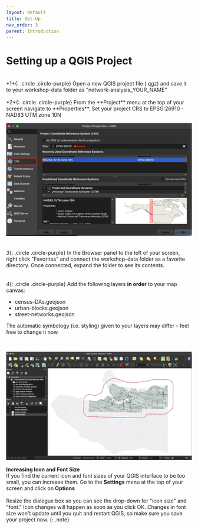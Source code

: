 ```yaml
---
layout: default
title: Set-Up
nav_order: 3
parent: Introduction 
---
```

# Setting up a QGIS Project 
<br>
*1*{: .circle .circle-purple} Open a new QGIS project file (.qgz) and save it to your workshop-data folder as     
"network-analysis_YOUR_NAME"
<br>
<br>    
*2*{: .circle .circle-purple} From the **Project** menu at the top of your screen navigate to **Properties**. Set your project CRS to EPSG:26910 - NAD83 UTM zone 10N
<br>  

![set-project-crs](./content/images/project-CRS_20230218.png)
<br>    
<br>
*3*{: .circle .circle-purple} In the Browser panel to the left of your screen, right click "Favorites" and connect the workshop-data folder as a favorite directory. Once connected, expand the folder to see its contents. 
<br>    
<br>
*4*{: .circle .circle-purple} Add the following layers **in order** to your map canvas: 

- census-DAs.geojson
- urban-blocks.geojson
- street-networks.geojson


<!-- - street-networks.geojson
- business-licenses.geojson -->

<!-- We add census-DAs.geojson first because it has the same CRS as the project. Urban-blocks does not have the same CRS as your project and, unless the option is disabled, QGIS will automatically change your project projection to that of the first layer added. OSM-street-networks and especially business-licenses are very large files and will take a minute to load.  -->

<!-- **Re-order your layers to match** the image below.  -->
The automatic symbology (i.e. styling) given to your layers may differ - feel free to change it now. 
<!-- **Uncheck business-licenses in your layers panel to hide it from view.** This will make zooming and panning around your map canvas faster because business-licenses won't have to re-load everytime. -->
<br>       

![initial-canvas-view](./content/images/starting-view_20230220.jpg)


<b>Increasing Icon and Font Size</b><br>If you find the current icon and font sizes of your QGIS interface to be too small, you can increase them. Go to the **Settings** menu at the top of your screen and click on **Options**<br><br>
Resize the dialogue box so you can see the drop-down for "icon size" and "font." Icon changes will happen as soon as you click OK. Changes in font size won't update until you quit and restart QGIS, so make sure you save your project now.
{: .note}
